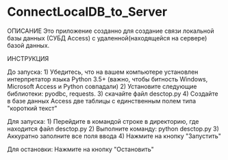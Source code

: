 # ConnectLocalDB_to_Server
ОПИСАНИЕ
Это приложение созданно для создание связи локальной базы данных (СУБД Access) с удаленной(находящейся на сервере) базой данных.

ИНСТРУКЦИЯ

До запуска:
    1) Убедитесь, что на вашем компьютере установлен интерпретатор языка Python 3.5+ (важно, чтобы битность Windows, Microsoft Access и Python совпадали)
    2) Установите следующие библиотеки: pyodbc, requests.
    3) скачайте файл desctop.py
    4) Создайте в базе данных Access две таблицы с единственным полем типа "короткий текст"

Для запуска:
    1) Перейдите в командой строке в директорию, где находится файл desctop.py
    2) Выполните команду: python desctop.py
    3) Аккуратно заполните все поля ввода
    4) Нажмите на кнопку "Запустить"
    
Для остановки:
    Нажмите на кнопку "Остановить"
    
    
    
    
    
    
    